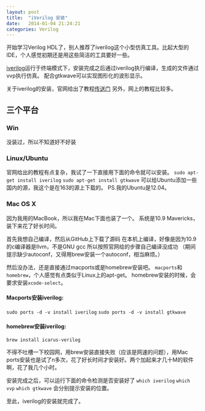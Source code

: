 ```yaml
---
layout: post
title:  "iVerilog 安装"
date:   2014-01-04 21:24:21
categories: Verilog
---
```



开始学习Verilog HDL了，别人推荐了iverilog这个小型仿真工具。比起大型的IDE，个人感觉初期还是用这些简洁的工具要好一些。

[iverilog](https://iverilog.icarus.com/)运行于终端模式下，安装完成之后通过iverilog执行编译，生成的文件通过vvp执行仿真。
配合gtkwave可以实现图形化的波形显示。

关于iverilog的安装，官网给出了教程[传送门](https://iverilog.wikia.com/wiki/Installation_Guide)
另外，网上的教程比较多。

## 三个平台

### Win
没装过，所以不知道好不好装

### Linux/Ubuntu
官网给出的教程有点复杂，我试了一下直接用下面的命令就可以安装。
`sudo apt-get install iverilog`
`sudo apt-get install gtkwave`
可以给Ubuntu添加一些国内的源，我这个是在163的源上下载的。
PS.我的Ubuntu是12.04。

### Mac OS X
因为我用的MacBook，所以我在Mac下面也装了一个。
系统是10.9 Mavericks，装下来花了好长时间。

首先我想自己编译，然后从GitHub上下载了源码
在本机上编译，好像是因为10.9的c编译器是llvm，不是GNU gcc
所以按照官网给的步骤自己编译没成功
（期间提示缺少autoconf，又得用brew安装一个autoconf，相当麻烦。）

然后没办法，还是直接通过macports或是homebrew安装吧。
`macports`和`homebrew`，个人感觉有点类似于Linux上的apt-get。
homebrew安装的时候，会要求安装`xcode-select`。

#### Macports安装iverilog:
`sudo ports -d -v install iverilog`
`sudo ports -d -v install gtkwave`

#### homebrew安装iverilog:
`brew install icarus-verilog`

不得不吐槽一下校园网，用brew安装直接失败（应该是网速的问题），用Mac ports安装也是试了n多次，花了好长时间才安装好。两个加起来才几十M的软件啊，花了我几个小时。

安装完成之后，可以运行下面的命令检测是否安装好了
`which iverilog`
`which vvp`
`which gtkwave`
会分别提示安装的位置。

至此，iverilog的安装就完成了。
